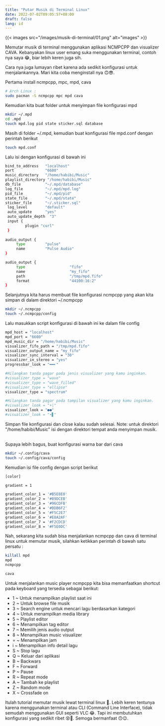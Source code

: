 ```yaml
---
title: "Putar Musik di Terminal Linux"
date: 2022-07-02T09:05:57+08:00
draft: false
lang: id
---
```


{{< images src="/images/musik-di-terminal/01.png" alt="images" >}}

Memutar musik di terminal menggunakan aplikasi NCMPCPP dan visualizer CAVA. Kebanyakan linux user emang suka menggunakan terminal, contoh nya saya 😂, biar lebih keren juga sih.

Cara nya juga lumayan ribet karena ada sedikit konfigurasi untuk menjalankannya. Mari kita coba menginstall nya 🙃😎.

Pertama install ncmpcpp, mpc, mpd, cava
```sh
# Arch Linux :
sudo pacman -S ncmpcpp mpc mpd cava
```
Kemudian kita buat folder untuk menyimpan file konfigurasi mpd
```sh
mkdir ~/.mpd
cd .mpd
touch mpd.log pid state sticker.sql database
```
Masih di folder ~/.mpd, kemudian buat konfigurasi file mpd.conf dengan perintah berikut
```sh
touch mpd.conf
```
Lalu isi dengan konfigurasi di bawah ini
```bash
bind_to_address   "localhost"
port              "6600"
music_directory   "/home/habibi/Music"
playlist_directory "/home/habibi/Music"
db_file           "~/.mpd/database"
log_file          "~/.mpd/mpd.log"
pid_file          "~/.mpd/pid"
state_file        "~/.mpd/state"
sticker_file      "~/.sticker.sql"
 log_level        "default"
 auto_update      "yes"
 auto_update_depth  "3"
 input {
         plugin "curl"
 }
 
audio_output {
     type         "pulse"
     name         "Pulse Audio"
}

audio_output {
     type                    "fifo"
     name                    "my_fifo"
     path                    "/tmp/mpd.fifo"
     format                  "44100:16:2"
}
```
Selanjutnya kita harus membuat file konfigurasi ncmpcpp yang akan kita simpan di dalam direktori ~/.ncmpcpp
```sh
mkdir ~/.ncmpcpp
touch ~/.ncmpcpp/config
```
Lalu masukkan script konfigurasi di bawah ini ke dalam file config
```sh
mpd_host = "localhost"
mpd_port = "6600"
mpd_music_dir = "/home/habibi/Music"
visualizer_fifo_path = "/tmp/mpd.fifo"
visualizer_output_name = "my_fifo"
visualizer_sync_interval = "30" 
visualizer_in_stereo = "yes"
progressbar_look = "━━╸"

#Hilangkan tanda pagar pada jenis visualizer yang kamu inginkan. 
#visualizer_type = "wave"
#visualizer_type = "wave_filled"
#visualizer_type = "ellipse"
visualizer_type = "spectrum"

#Hilangkan tanda pagar pada tampilan visualizer yang kamu inginkan.
#visualizer_look = "+|"
visualizer_look = "●●"
#visualizer_look = "∙▋"
```
Simpan file konfigurasi dan close kalau sudah selesai.
Note: untuk direktori "/home/habibi/Music" isi dengan direktori tempat anda menyimpan musik.

\
Supaya lebih bagus, buat konfigurasi warna bar dari cava
```sh
mkdir ~/.config/cava
touch ~/.config/cava/config
```
Kemudian isi file config dengan script berikut
```sh
[color]

gradient = 1

gradient_color_1 = '#B5E8E0'
gradient_color_2 = '#89DCEB'
gradient_color_3 = '#96CDFB'
gradient_color_4 = '#DDB6F2'
gradient_color_5 = '#F5C2E7'
gradient_color_6 = '#E8A2AF'
gradient_color_7 = '#F2CDCD'
gradient_color_8 = '#F5E0DC'
```

Nah, sekarang kita sudah bisa menjalankan ncmpcpp dan cava di terminal linux untuk memutar musik, silahkan ketikkan perintah di bawah satu persatu :
```sh
killall mpd
mpd
ncmpcpp
```
```sh
cava
```

Untuk menjalankan music player ncmpcpp kita bisa memanfaatkan shortcut pada keyboard yang tersedia sebagai berikut:

* 1 ~ Untuk menampilkan playlist saat ini
* 2 ~ Untuk browse file musik
* 3 ~ Search engine untuk mencari lagu berdasarkan kategori
* 4 ~ Untuk menampilkan media library
* 5 ~ Playlist editor
* 6 ~ Menampilkan tag editor
* 7 ~ Memilih jenis audio output
* 8 ~ Menampilkan music visualizer
* = ~ Menampilkan jam
* i ~ Menampilkan info detail lagu
* S ~ Stop lagu
* Q ~ Keluar dari aplikasi
* B ~ Backwars
* F ~ Forward
* P ~ Pause
* R ~ Repeat mode
* A ~ Tambah ke playlist
* Z ~ Random mode
* X ~ Crossfade on

Itulah tutorial memutar musik lewat terminal linux 🤠. Lebih keren tentunya karena menggunakan terminal atau CLI (Command Line Interface), tidak semudah menggunakan GUI seperti VLC 😂. Tapi ini membutuhkan konfigurasi yang sedikit ribet 😵🤯. Semoga bermanfaat 🙃😉.